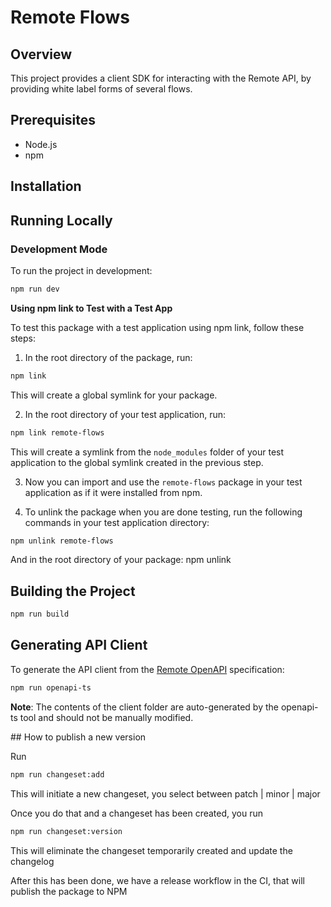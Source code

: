 # Remote Flows

## Overview

This project provides a client SDK for interacting with the Remote API, by providing white label forms of several flows.

## Prerequisites

- Node.js
- npm

## Installation

## Running Locally

### Development Mode

To run the project in development:

```sh
npm run dev
```

**Using npm link to Test with a Test App**

To test this package with a test application using npm link, follow these steps:

1. In the root directory of the package, run:

```sh
npm link
```

This will create a global symlink for your package.

2. In the root directory of your test application, run:

```sh
npm link remote-flows
```

This will create a symlink from the `node_modules` folder of your test application to the global symlink created in the previous step.

3. Now you can import and use the `remote-flows` package in your test application as if it were installed from npm.

4. To unlink the package when you are done testing, run the following commands in your test application directory:

```sh
npm unlink remote-flows
```

And in the root directory of your package:
npm unlink

## Building the Project

```sh
npm run build
```

## Generating API Client

To generate the API client from the [Remote OpenAPI](https://gateway.remote.com/v1/docs/openapi.json) specification:

```sh
npm run openapi-ts
```

**Note**: The contents of the client folder are auto-generated by the openapi-ts tool and should not be manually modified.

## How to publish a new version

Run

```sh
npm run changeset:add
```

This will initiate a new changeset, you select between patch | minor | major

Once you do that and a changeset has been created, you run

```sh
npm run changeset:version
```

This will eliminate the changeset temporarily created and update the changelog

After this has been done, we have a release workflow in the CI, that will publish the package to NPM
